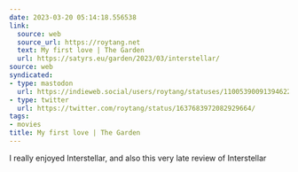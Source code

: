 ```yaml
---
date: 2023-03-20 05:14:18.556538
link:
  source: web
  source_url: https://roytang.net
  text: My first love | The Garden
  url: https://satyrs.eu/garden/2023/03/interstellar/
source: web
syndicated:
- type: mastodon
  url: https://indieweb.social/users/roytang/statuses/110053900913946229
- type: twitter
  url: https://twitter.com/roytang/status/1637683972082929664/
tags:
- movies
title: My first love | The Garden
---
```


I really enjoyed Interstellar, and also this very late review of Interstellar